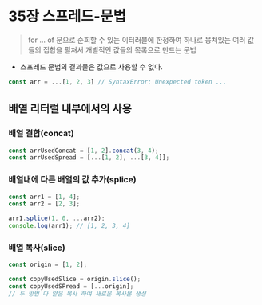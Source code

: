 # 35장 스프레드-문법

> for ... of 문으로 순회할 수 있는 이터러블에 한정하여 하나로 뭉쳐있는 여러 값들의 집합을 펼쳐서 개별적인 값들의 목록으로 만드는 문법

- 스프레드 문법의 결과물은 값으로 사용할 수 없다.

```js
const arr = ...[1, 2, 3] // SyntaxError: Unexpected token ...
```

## 배열 리터럴 내부에서의 사용

### 배열 결합(concat)

```js
const arrUsedConcat = [1, 2].concat(3, 4);
const arrUsedSpread = [...[1, 2], ...[3, 4]];
```

### 배열내에 다른 배열의 값 추가(splice)

```js
const arr1 = [1, 4];
const arr2 = [2, 3];

arr1.splice(1, 0, ...arr2);
console.log(arr1); // [1, 2, 3, 4]
```

### 배열 복사(slice)

```js
const origin = [1, 2];

const copyUsedSlice = origin.slice();
const copyUsedSPread = [...origin];
// 두 방법 다 얕은 복사 하여 새로운 복사본 생성
```
